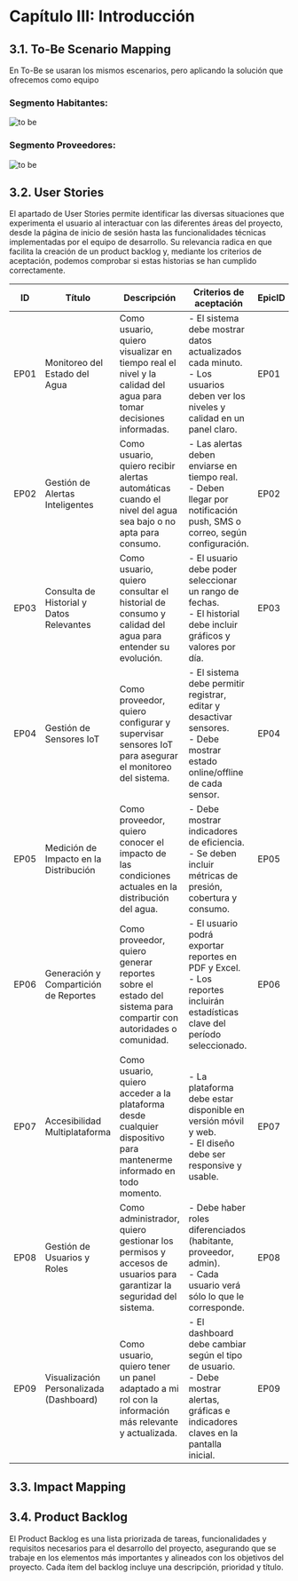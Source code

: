 # Capítulo III: Introducción

## 3.1. To-Be Scenario Mapping

En To-Be se usaran los mismos escenarios, pero aplicando la solución que ofrecemos como equipo  

### Segmento Habitantes: 

![to be](/Final-Project/img/TO-BE-HABITANTES.jfif)

### Segmento Proveedores:

![to be](/Final-Project/img/TO-BE-PROVEEDORES.jfif)

## 3.2. User Stories

El apartado de User Stories permite identificar las diversas situaciones que experimenta el usuario al interactuar con las diferentes áreas del proyecto, desde la página de inicio de sesión hasta las funcionalidades técnicas implementadas por el equipo de desarrollo. Su relevancia radica en que facilita la creación de un product backlog y, mediante los criterios de aceptación, podemos comprobar si estas historias se han cumplido correctamente.


| ID     | Título                                      | Descripción                                                                                      | Criterios de aceptación                                                                              | EpicID |
|--------|---------------------------------------------|--------------------------------------------------------------------------------------------------|------------------------------------------------------------------------------------------------------|--------|
| EP01   | Monitoreo del Estado del Agua               | Como usuario, quiero visualizar en tiempo real el nivel y la calidad del agua para tomar decisiones informadas. | - El sistema debe mostrar datos actualizados cada minuto.<br>- Los usuarios deben ver los niveles y calidad en un panel claro.   | EP01   |
| EP02   | Gestión de Alertas Inteligentes             | Como usuario, quiero recibir alertas automáticas cuando el nivel del agua sea bajo o no apta para consumo.        | - Las alertas deben enviarse en tiempo real.<br>- Deben llegar por notificación push, SMS o correo, según configuración.          | EP02   |
| EP03   | Consulta de Historial y Datos Relevantes    | Como usuario, quiero consultar el historial de consumo y calidad del agua para entender su evolución.             | - El usuario debe poder seleccionar un rango de fechas.<br>- El historial debe incluir gráficos y valores por día.                | EP03   |
| EP04   | Gestión de Sensores IoT                     | Como proveedor, quiero configurar y supervisar sensores IoT para asegurar el monitoreo del sistema.               | - El sistema debe permitir registrar, editar y desactivar sensores.<br>- Debe mostrar estado online/offline de cada sensor.        | EP04   |
| EP05   | Medición de Impacto en la Distribución      | Como proveedor, quiero conocer el impacto de las condiciones actuales en la distribución del agua.                | - Debe mostrar indicadores de eficiencia.<br>- Se deben incluir métricas de presión, cobertura y consumo.                         | EP05   |
| EP06   | Generación y Compartición de Reportes       | Como proveedor, quiero generar reportes sobre el estado del sistema para compartir con autoridades o comunidad.   | - El usuario podrá exportar reportes en PDF y Excel.<br>- Los reportes incluirán estadísticas clave del período seleccionado.     | EP06   |
| EP07   | Accesibilidad Multiplataforma               | Como usuario, quiero acceder a la plataforma desde cualquier dispositivo para mantenerme informado en todo momento.| - La plataforma debe estar disponible en versión móvil y web.<br>- El diseño debe ser responsive y usable.                        | EP07   |
| EP08   | Gestión de Usuarios y Roles                 | Como administrador, quiero gestionar los permisos y accesos de usuarios para garantizar la seguridad del sistema.  | - Debe haber roles diferenciados (habitante, proveedor, admin).<br>- Cada usuario verá sólo lo que le corresponde.                | EP08   |
| EP09   | Visualización Personalizada (Dashboard)     | Como usuario, quiero tener un panel adaptado a mi rol con la información más relevante y actualizada.              | - El dashboard debe cambiar según el tipo de usuario.<br>- Debe mostrar alertas, gráficas e indicadores claves en la pantalla inicial. | EP09   |





## 3.3. Impact Mapping

## 3.4. Product Backlog

El Product Backlog es una lista priorizada de tareas, funcionalidades y requisitos necesarios para el desarrollo del proyecto, asegurando que se trabaje en los elementos más importantes y alineados con los objetivos del proyecto. Cada ítem del backlog incluye una descripción, prioridad y título.
